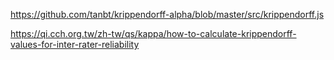 
https://github.com/tanbt/krippendorff-alpha/blob/master/src/krippendorff.js

https://qi.cch.org.tw/zh-tw/qs/kappa/how-to-calculate-krippendorff-values-for-inter-rater-reliability